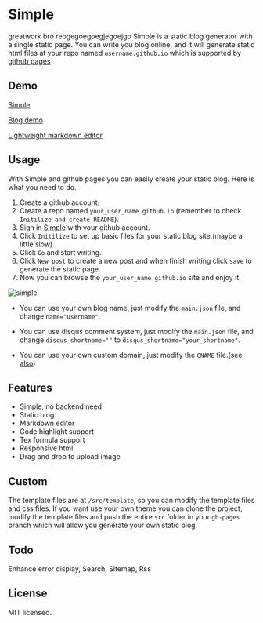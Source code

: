 # Simple
greatwork bro
reogegoegoegjegoejgo
Simple is a static blog generator with a single static page. You can write you blog online, and it will generate static html files at your repo named `username.github.io` which is supported by [github pages](https://pages.github.com)

## Demo

[Simple](http://isnowfy.github.io/simple)

[Blog demo](http://isnowfy.github.io/)

[Lightweight markdown editor](http://isnowfy.github.io/simple/editor.html)

## Usage

With Simple and github pages you can easily create your static blog. Here is what you need to do.

1. Create a github account.
2. Create a repo named `your_user_name.github.io` (remember to check `Initilize and create README`).
3. Sign in [Simple](http://isnowfy.github.io/simple) with your github account.
4. Click `Initilize` to set up basic files for your static blog site.(maybe a little slow)
5. Click `Go` and start writing.
6. Click `New post` to create a new post and when finish writing click `save` to generate the static page.
7. Now you can browse the `your_user_name.github.io` site and enjoy it!

![simple](http://isnowfy.github.io/img/Simple.png)

* You can use your own blog name, just modify the `main.json` file, and change `name="username"`.

* You can use disqus comment system, just modify the `main.json` file, and change `disqus_shortname=""` to `disqus_shortname="your_shortname"`.

* You can use your own custom domain, just modify the `CNAME` file.(see [also](https://help.github.com/articles/setting-up-a-custom-domain-with-github-pages))

## Features

* Simple, no backend need
* Static blog
* Markdown editor
* Code highlight support
* Tex formula support
* Responsive html
* Drag and drop to upload image

## Custom

The template files are at `/src/template`, so you can modify the template files and css files. If you want use your own theme you can clone the project, modify the template files and push the entire `src` folder in your `gh-pages` branch which will allow you generate your own static blog.

## Todo

Enhance error display, Search, Sitemap, Rss

## License

MIT licensed.
